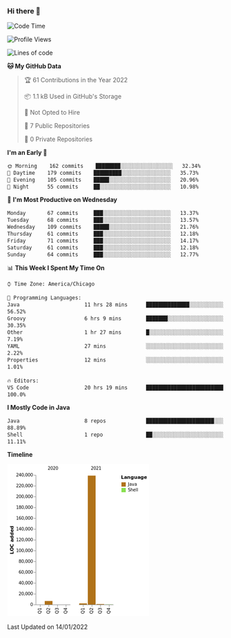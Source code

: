### Hi there 👋


<!--START_SECTION:waka-->
![Code Time](http://img.shields.io/badge/Code%20Time-1%2C967%20hrs%2057%20mins-blue)

![Profile Views](http://img.shields.io/badge/Profile%20Views-0-blue)

![Lines of code](https://img.shields.io/badge/From%20Hello%20World%20I%27ve%20Written-249%20Thousand%20lines%20of%20code-blue)

**🐱 My GitHub Data** 

> 🏆 61 Contributions in the Year 2022
 > 
> 📦 1.1 kB Used in GitHub's Storage 
 > 
> 🚫 Not Opted to Hire
 > 
> 📜 7 Public Repositories 
 > 
> 🔑 0 Private Repositories  
 > 
**I'm an Early 🐤** 

```text
🌞 Morning    162 commits    ████████░░░░░░░░░░░░░░░░░   32.34% 
🌆 Daytime    179 commits    █████████░░░░░░░░░░░░░░░░   35.73% 
🌃 Evening    105 commits    █████░░░░░░░░░░░░░░░░░░░░   20.96% 
🌙 Night      55 commits     ██░░░░░░░░░░░░░░░░░░░░░░░   10.98%

```
📅 **I'm Most Productive on Wednesday** 

```text
Monday       67 commits     ███░░░░░░░░░░░░░░░░░░░░░░   13.37% 
Tuesday      68 commits     ███░░░░░░░░░░░░░░░░░░░░░░   13.57% 
Wednesday    109 commits    █████░░░░░░░░░░░░░░░░░░░░   21.76% 
Thursday     61 commits     ███░░░░░░░░░░░░░░░░░░░░░░   12.18% 
Friday       71 commits     ███░░░░░░░░░░░░░░░░░░░░░░   14.17% 
Saturday     61 commits     ███░░░░░░░░░░░░░░░░░░░░░░   12.18% 
Sunday       64 commits     ███░░░░░░░░░░░░░░░░░░░░░░   12.77%

```


📊 **This Week I Spent My Time On** 

```text
⌚︎ Time Zone: America/Chicago

💬 Programming Languages: 
Java                     11 hrs 28 mins      ██████████████░░░░░░░░░░░   56.52% 
Groovy                   6 hrs 9 mins        ███████░░░░░░░░░░░░░░░░░░   30.35% 
Other                    1 hr 27 mins        █░░░░░░░░░░░░░░░░░░░░░░░░   7.19% 
YAML                     27 mins             ░░░░░░░░░░░░░░░░░░░░░░░░░   2.22% 
Properties               12 mins             ░░░░░░░░░░░░░░░░░░░░░░░░░   1.01%

🔥 Editors: 
VS Code                  20 hrs 19 mins      █████████████████████████   100.0%

```

**I Mostly Code in Java** 

```text
Java                     8 repos             ██████████████████████░░░   88.89% 
Shell                    1 repo              ██░░░░░░░░░░░░░░░░░░░░░░░   11.11%

```


**Timeline**

![Chart not found](https://raw.githubusercontent.com/powercasgamer/powercasgamer/master/charts/bar_graph.png) 


 Last Updated on 14/01/2022
<!--END_SECTION:waka-->
